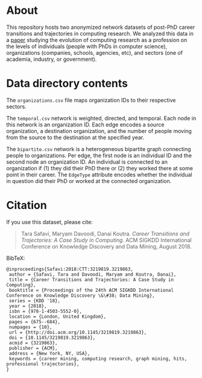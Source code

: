 # About

This repository hosts two anonymized network datasets of post-PhD career transitions and trajectories in computing research. We analyzed this data in a [paper](https://arxiv.org/abs/1805.06534) studying the evolution of computing research as a profession on the levels of individuals (people with PhDs in computer science), organizations (companies, schools, agencies, etc), and sectors (one of academia, industry, or government). 

# Data directory contents

The ```organizations.csv``` file maps organization IDs to their respective sectors.

The ```temporal.csv``` network is weighted, directed, and temporal.
Each node in this network is an organization ID. 
Each edge encodes a source organization, a destination organization, and the number of people moving from the source to the destination at the specified year. 

The ```bipartite.csv``` network is a heterogeneous bipartite graph connecting people to organizations. 
Per edge, the first node is an individual ID and the second node an organization ID. 
An individual is connected to an organization if (1) they did their PhD there or (2) they worked there at some point in their career. 
The ```EdgeType``` attribute encodes whether the individual in question did their PhD or worked at the connected organization.

# Citation

If you use this dataset, please cite:

> Tara Safavi, Maryam Davoodi, Danai Koutra. _Career Transitions and Trajectories: A Case Study in Computing_. ACM SIGKDD International Conference on Knowledge Discovery and Data Mining, August 2018.

BibTeX:

```
@inproceedings{Safavi:2018:CTT:3219819.3219863,
 author = {Safavi, Tara and Davoodi, Maryam and Koutra, Danai},
 title = {Career Transitions and Trajectories: A Case Study in Computing},
 booktitle = {Proceedings of the 24th ACM SIGKDD International Conference on Knowledge Discovery \&\#38; Data Mining},
 series = {KDD '18},
 year = {2018},
 isbn = {978-1-4503-5552-0},
 location = {London, United Kingdom},
 pages = {675--684},
 numpages = {10},
 url = {http://doi.acm.org/10.1145/3219819.3219863},
 doi = {10.1145/3219819.3219863},
 acmid = {3219863},
 publisher = {ACM},
 address = {New York, NY, USA},
 keywords = {career mining, computing research, graph mining, hits, professional trajectories},
} 
```


